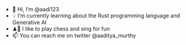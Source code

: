 - 👋 Hi, I’m @aadi123
- 💡 I’m currently learning about the Rust programming language and Generative AI
- ♟🎵 I like to play chess and sing for fun
- 📫 You can reach me on twitter @aaditya_murthy

<!---
aadi123/aadi123 is a ✨ special ✨ repository because its `README.md` (this file) appears on your GitHub profile.
You can click the Preview link to take a look at your changes.
--->
